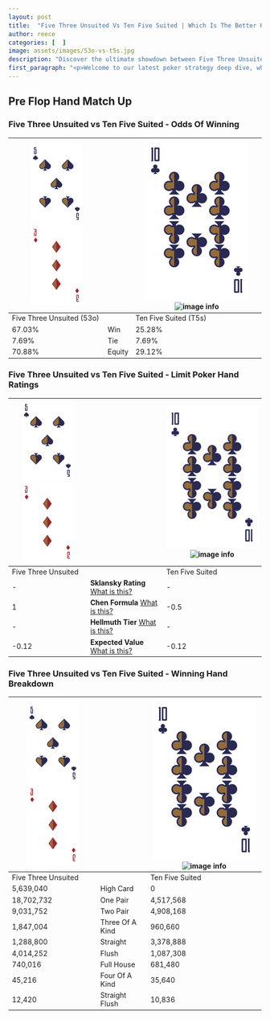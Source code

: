 ```yaml
---
layout: post
title:  "Five Three Unsuited Vs Ten Five Suited | Which Is The Better Hand In Poker? A Complete Guide"
author: reece
categories: [  ]
image: assets/images/53o-vs-t5s.jpg
description: "Discover the ultimate showdown between Five Three Unsuited and Ten Five Suited in poker! Uncover the odds, strategies, and scenarios where one hand triumphs over the other. Get ready to up your poker game with this thrilling analysis."
first_paragraph: "<p>Welcome to our latest poker strategy deep dive, where we're pitting two distinct hands against each other in a high-stakes showdown: Five Three Unsuited vs Ten Five Suited.</p><p>In the dynamic world of poker, every decision counts, and knowing which hand holds the upper hand is key to your success at the table.</p><p>In this article, we'll dissect these two hands, explore the scenarios where one dominates the other, and equip you with the knowledge to make strategic choices that can tip the odds in your favor.</p><p>Get ready to unravel the intriguing dynamics of these poker hands and elevate your game to new heights.</p>"
---
```




[comment]: # (sp0)

## Pre Flop Hand Match Up

<div class="table hand-ratings" markdown="1"> 



### Five Three Unsuited vs Ten Five Suited - Odds Of Winning


    
| ![image info](assets/images/hand1/5.png) ![image info](assets/images/hand1/3o.png) |  | ![image info](assets/images/hand2/T.png) ![image info](assets/images/hand2/5s.png) |
| -------- | -------- | -------- |
| Five Three Unsuited (53o) |  | Ten Five Suited (T5s) |
| 67.03% | Win | 25.28% |
| 7.69% | Tie | 7.69% |
| 70.88% | Equity | 29.12% |




[comment]: # (sp1)



### Five Three Unsuited vs Ten Five Suited - Limit Poker Hand Ratings


    
| ![image info](assets/images/hand1/5.png) ![image info](assets/images/hand1/3o.png) |  | ![image info](assets/images/hand2/T.png) ![image info](assets/images/hand2/5s.png) |
| -------- | -------- | -------- |
| Five Three Unsuited |  | Ten Five Suited |
| - | **Sklansky Rating** [What is this?](/sklansky-rating-explained) | - |
| 1 | **Chen Formula** [What is this?](/chen-formula-explained) | -0.5 |
| - | **Hellmuth Tier** [What is this?](/Hellmuth-tier-explained) | - |
| -0.12 | **Expected Value** [What is this?](/expected-value-explained) | -0.12 |




[comment]: # (sp2)



### Five Three Unsuited vs Ten Five Suited - Winning Hand Breakdown


    
| ![image info](assets/images/hand1/5.png) ![image info](assets/images/hand1/3o.png) |  | ![image info](assets/images/hand2/T.png) ![image info](assets/images/hand2/5s.png) |
| -------- | -------- | -------- |
| Five Three Unsuited |  | Ten Five Suited |
| 5,639,040 | High Card | 0 |
| 18,702,732 | One Pair | 4,517,568 |
| 9,031,752 | Two Pair | 4,908,168 |
| 1,847,004 | Three Of A Kind | 960,660 |
| 1,288,800 | Straight | 3,378,888 |
| 4,014,252 | Flush | 1,087,308 |
| 740,016 | Full House | 681,480 |
| 45,216 | Four Of A Kind | 35,640 |
| 12,420 | Straight Flush | 10,836 |




[comment]: # (sp3)



</div>

[comment]: # (sp4)



[comment]: # (sp5)

